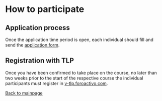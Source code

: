 # How to participate

## Application process
Once the application time period is open, each individual should fill and send the [application form]().

## Registration with TLP
Once you have been confirmed to take place on the course, no later than two weeks prior to the start of the respective course the individual participants must 
register in [v-tlp.foroactivo.com](https://v-tlp.foroactivo.com/).

[Back to mainpage](../README.md)
